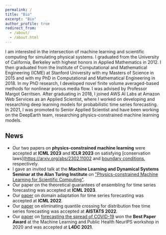 ```yaml
---
permalink: /
title: "Bio"
excerpt: "Bio"
author_profile: true
redirect_from: 
  - /about/
  - /about.html
---
```


I am interested in the intersection of machine learning and scientific computing for simulating physical systems. I graduated from the University of California, Berkeley with highest honors in Applied Mathematics in 2012. I then graduated from the Institute of Computational and Mathematical Engineering (ICME) at Stanford University with my Masters of Science in 2015 and with my PhD in Computational and Mathematical Engineering in 2018. In my PhD research, I developed novel finite volume averaged-based methods for nonlinear porous media flow. I was advised by Professor Margot Gerritsen. After graduating in 2018, I joined AWS AI Labs at Amazon Web Services as an Applied Scientist, where I worked on developing and researching deep learning models for probabilistic time series forecasting. In 2021, I was promoted to Senior Applied Scientist and have been working on the DeepEarth team, researching physics-constrained machine learning models.


## News
- Our two papers on **physics-constrained machine learning** were accepted at **ICML 2023** and **ICLR 2023** on satisfying [conservation laws](https://arxiv.org/abs/2302.11002 and [boundary conditions](https://arxiv.org/abs/2212.07477), respectively.
- I gave an invited talk at the **Machine Learning and Dynamical Systems Seminar at the Alan Turing Institute** on ["Physics-constrained Machine Learning for Scientific Computing"](https://www.youtube.com/watch?v=ag5qEEYTNFg).
- Our paper on the theoretical guarantees of ensembling for time series forecasting was accepted at **ICML 2023**.
- Our [paper](https://proceedings.mlr.press/v162/jin22d/jin22d.pdf) on domain adaptation for time series forecasting was accepted at **ICML 2022**.
- Our [paper](https://proceedings.mlr.press/v151/park22a/park22a.pdf) on eliminating quantile crossing for distribution free time series forecasting was accepted at **AISTATS 2022**.
- Our [paper](http://proceedings.mlr.press/v144/wang21a/wang21a.pdf) on [forecasting the spread of COVID-19](https://www.amazon.science/blog/paper-on-forecasting-spread-of-covid-19-wins-best-paper-award) won the **Best Paper Award** at the Machine Learning and Public Health NeurIPS workshop in 2020 and was accepted at **L4DC 2021**.
